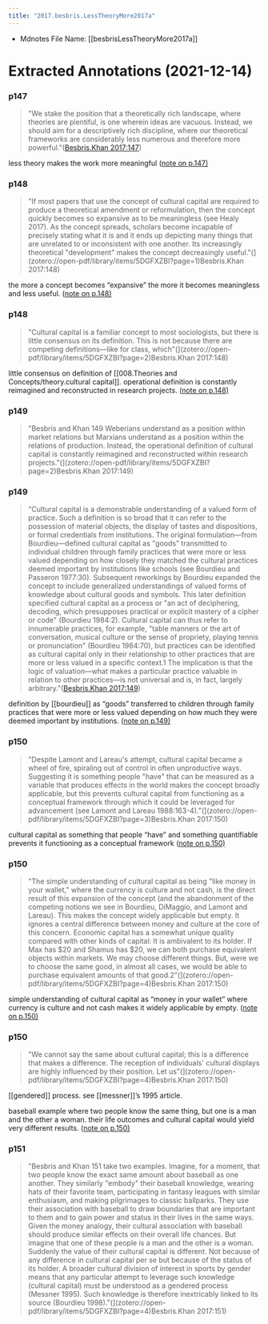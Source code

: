 ```yaml
---
title: "2017.besbris.LessTheoryMore2017a"
---
```

* Mdnotes File Name: [[besbrisLessTheoryMore2017a]]

# Extracted Annotations (2021-12-14)

### p147

> "We stake the position that a theoretically rich landscape, where theories are plentiful, is one wherein ideas are vacuous. Instead, we should aim for a descriptively rich discipline, where our theoretical frameworks are considerably less numerous and therefore more powerful."([Besbris.Khan 2017:147](zotero://open-pdf/library/items/5DGFXZBI?page=1))

 less theory makes the work more meaningful ([note on p.147) ](zotero://open-pdf/library/items/5DGFXZBI?page=1)

### p148

> "If most papers that use the concept of cultural capital are required to produce a theoretical amendment or reformulation, then the concept quickly becomes so expansive as to be meaningless (see Healy 2017). As the concept spreads, scholars become incapable of precisely stating what it is and it ends up depicting many things that are unrelated to or inconsistent with one another. Its increasingly theoretical "development" makes the concept decreasingly useful."(](zotero://open-pdf/library/items/5DGFXZBI?page=1)Besbris.Khan 2017:148)

 the more a concept becomes “expansive” the more it becomes meaningless and less useful. ([note on p.148) ](zotero://open-pdf/library/items/5DGFXZBI?page=2)

### p148

> "Cultural capital is a familiar concept to most sociologists, but there is little consensus on its definition. This is not because there are competing definitions—like for class, which"(](zotero://open-pdf/library/items/5DGFXZBI?page=2)Besbris.Khan 2017:148)

 little consensus on definition of [[008.Theories and Concepts/theory.cultural capital]]. operational definition is constantly reimagined and reconstructed in research projects.  ([note on p.148) ](zotero://open-pdf/library/items/5DGFXZBI?page=2)

### p149

> "Besbris and Khan 149 Weberians understand as a position within market relations but Marxians understand as a position within the relations of production. Instead, the operational definition of cultural capital is constantly reimagined and reconstructed within research projects."(](zotero://open-pdf/library/items/5DGFXZBI?page=2)Besbris.Khan 2017:149)

### p149

> "Cultural capital is a demonstrable understanding of a valued form of practice. Such a definition is so broad that it can refer to the possession of material objects, the display of tastes and dispositions, or formal credentials from institutions. The original formulation—from Bourdieu—defined cultural capital as "goods" transmitted to individual children through family practices that were more or less valued depending on how closely they matched the cultural practices deemed important by institutions like schools (see Bourdieu and Passeron 1977:30). Subsequent reworkings by Bourdieu expanded the concept to include generalized understandings of valued forms of knowledge about cultural goods and symbols. This later definition specified cultural capital as a process or "an act of deciphering, decoding, which presupposes practical or explicit mastery of a cipher or code" (Bourdieu 1984:2). Cultural capital can thus refer to innumerable practices, for example, "table manners or the art of conversation, musical culture or the sense of propriety, playing tennis or pronunciation" (Bourdieu 1984:70), but practices can be identified as cultural capital only in their relationship to other practices that are more or less valued in a specific context.1 The implication is that the logic of valuation—what makes a particular practice valuable in relation to other practices—is not universal and is, in fact, largely arbitrary."([Besbris.Khan 2017:149](zotero://open-pdf/library/items/5DGFXZBI?page=3))

 definition by [[bourdieu]] as “goods” transferred to children through family practices that were more or less valued depending on how much they were deemed important by institutions.  ([note on p.149) ](zotero://open-pdf/library/items/5DGFXZBI?page=3)

### p150

> "Despite Lamont and Lareau's attempt, cultural capital became a wheel of fire, spiraling out of control in often unproductive ways. Suggesting it is something people "have" that can be measured as a variable that produces effects in the world makes the concept broadly applicable, but this prevents cultural capital from functioning as a conceptual framework through which it could be leveraged for advancement (see Lamont and Lareau 1988:163-4)."(](zotero://open-pdf/library/items/5DGFXZBI?page=3)Besbris.Khan 2017:150)

 cultural capital as something that people “have” and something quantifiable prevents it functioning as a conceptual framework  ([note on p.150) ](zotero://open-pdf/library/items/5DGFXZBI?page=4)

### p150

> "The simple understanding of cultural capital as being "like money in your wallet," where the currency is culture and not cash, is the direct result of this expansion of the concept (and the abandonment of the competing notions we see in Bourdieu, DiMaggio, and Lamont and Lareau). This makes the concept widely applicable but empty. It ignores a central difference between money and culture at the core of this concern. Economic capital has a somewhat unique quality compared with other kinds of capital: It is ambivalent to its holder. If Max has $20 and Shamus has $20, we can both purchase equivalent objects within markets. We may choose different things. But, were we to choose the same good, in almost all cases, we would be able to purchase equivalent amounts of that good.2"(](zotero://open-pdf/library/items/5DGFXZBI?page=4)Besbris.Khan 2017:150)

 simple understanding of cultural capital as “money in your wallet” where currency is culture and not cash makes it widely applicable by empty.  ([note on p.150) ](zotero://open-pdf/library/items/5DGFXZBI?page=4)

### p150

> "We cannot say the same about cultural capital; this is a difference that makes a difference. The reception of individuals' cultural displays are highly influenced by their position. Let us"(](zotero://open-pdf/library/items/5DGFXZBI?page=4)Besbris.Khan 2017:150)

 [[gendered]] process. see [[messner]]’s 1995 article. 

baseball example where two people know the same thing, but one is a man and the other a woman. their life outcomes and cultural capital would yield very different results.  ([note on p.150) ](zotero://open-pdf/library/items/5DGFXZBI?page=4)

### p151

> "Besbris and Khan 151 take two examples. Imagine, for a moment, that two people know the exact same amount about baseball as one another. They similarly "embody" their baseball knowledge, wearing hats of their favorite team, participating in fantasy leagues with similar enthusiasm, and making pilgrimages to classic ballparks. They use their association with baseball to draw boundaries that are important to them and to gain power and status in their lives in the same ways. Given the money analogy, their cultural association with baseball should produce similar effects on their overall life chances. But imagine that one of these people is a man and the other is a woman. Suddenly the value of their cultural capital is different. Not because of any difference in cultural capital per se but because of the status of its holder. A broader cultural division of interest in sports by gender means that any particular attempt to leverage such knowledge (cultural capital) must be understood as a gendered process (Messner 1995). Such knowledge is therefore inextricably linked to its source (Bourdieu 1998)."(](zotero://open-pdf/library/items/5DGFXZBI?page=4)Besbris.Khan 2017:151)

